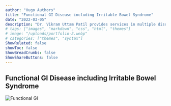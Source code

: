 ```yaml
---
author: "Hugo Authors"
title: "Functional GI Disease including Irritable Bowel Syndrome"
date: "2022-03-05"
description: "Dr. Vikram Uttam Patil provides services in multiple disorders"
# tags: ["images", "markdown", "css", "html", "themes"]
# image: "/uploads/portfolio-2.webp"
# categories: ["themes", "syntax"]
ShowRelated: false
showToc: false
ShowBreadCrumbs: false
ShowShareButtons: false
---
```


## Functional GI Disease including Irritable Bowel Syndrome

![Functional GI](/services/FunctionalGI.png)
